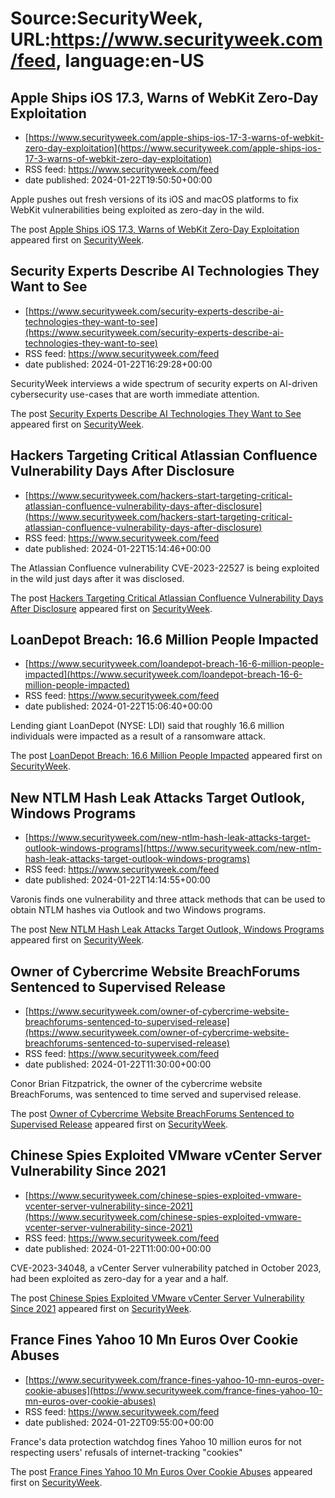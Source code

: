 # Source:SecurityWeek, URL:https://www.securityweek.com/feed, language:en-US

## Apple Ships iOS 17.3, Warns of WebKit Zero-Day Exploitation
 - [https://www.securityweek.com/apple-ships-ios-17-3-warns-of-webkit-zero-day-exploitation](https://www.securityweek.com/apple-ships-ios-17-3-warns-of-webkit-zero-day-exploitation)
 - RSS feed: https://www.securityweek.com/feed
 - date published: 2024-01-22T19:50:50+00:00

<p>Apple pushes out fresh versions of its iOS and macOS platforms to fix WebKit vulnerabilities being exploited as zero-day in the wild.</p>
<p>The post <a href="https://www.securityweek.com/apple-ships-ios-17-3-warns-of-webkit-zero-day-exploitation/">Apple Ships iOS 17.3, Warns of WebKit Zero-Day Exploitation</a> appeared first on <a href="https://www.securityweek.com">SecurityWeek</a>.</p>

## Security Experts Describe AI Technologies They Want to See
 - [https://www.securityweek.com/security-experts-describe-ai-technologies-they-want-to-see](https://www.securityweek.com/security-experts-describe-ai-technologies-they-want-to-see)
 - RSS feed: https://www.securityweek.com/feed
 - date published: 2024-01-22T16:29:28+00:00

<p>SecurityWeek interviews a wide spectrum of security experts on AI-driven cybersecurity use-cases that are worth immediate attention.</p>
<p>The post <a href="https://www.securityweek.com/security-experts-describe-ai-technologies-they-want-to-see/">Security Experts Describe AI Technologies They Want to See</a> appeared first on <a href="https://www.securityweek.com">SecurityWeek</a>.</p>

## Hackers Targeting Critical Atlassian Confluence Vulnerability Days After Disclosure
 - [https://www.securityweek.com/hackers-start-targeting-critical-atlassian-confluence-vulnerability-days-after-disclosure](https://www.securityweek.com/hackers-start-targeting-critical-atlassian-confluence-vulnerability-days-after-disclosure)
 - RSS feed: https://www.securityweek.com/feed
 - date published: 2024-01-22T15:14:46+00:00

<p>The Atlassian Confluence vulnerability CVE-2023-22527 is being exploited in the wild just days after it was disclosed. </p>
<p>The post <a href="https://www.securityweek.com/hackers-start-targeting-critical-atlassian-confluence-vulnerability-days-after-disclosure/">Hackers Targeting Critical Atlassian Confluence Vulnerability Days After Disclosure</a> appeared first on <a href="https://www.securityweek.com">SecurityWeek</a>.</p>

## LoanDepot Breach: 16.6 Million People Impacted
 - [https://www.securityweek.com/loandepot-breach-16-6-million-people-impacted](https://www.securityweek.com/loandepot-breach-16-6-million-people-impacted)
 - RSS feed: https://www.securityweek.com/feed
 - date published: 2024-01-22T15:06:40+00:00

<p>Lending giant LoanDepot (NYSE: LDI) said that roughly 16.6 million individuals were impacted as a result of a ransomware attack.</p>
<p>The post <a href="https://www.securityweek.com/loandepot-breach-16-6-million-people-impacted/">LoanDepot Breach: 16.6 Million People Impacted</a> appeared first on <a href="https://www.securityweek.com">SecurityWeek</a>.</p>

## New NTLM Hash Leak Attacks Target Outlook, Windows Programs
 - [https://www.securityweek.com/new-ntlm-hash-leak-attacks-target-outlook-windows-programs](https://www.securityweek.com/new-ntlm-hash-leak-attacks-target-outlook-windows-programs)
 - RSS feed: https://www.securityweek.com/feed
 - date published: 2024-01-22T14:14:55+00:00

<p>Varonis finds one vulnerability and three attack methods that can be used to obtain NTLM hashes via Outlook and two Windows programs.</p>
<p>The post <a href="https://www.securityweek.com/new-ntlm-hash-leak-attacks-target-outlook-windows-programs/">New NTLM Hash Leak Attacks Target Outlook, Windows Programs</a> appeared first on <a href="https://www.securityweek.com">SecurityWeek</a>.</p>

## Owner of Cybercrime Website BreachForums Sentenced to Supervised Release
 - [https://www.securityweek.com/owner-of-cybercrime-website-breachforums-sentenced-to-supervised-release](https://www.securityweek.com/owner-of-cybercrime-website-breachforums-sentenced-to-supervised-release)
 - RSS feed: https://www.securityweek.com/feed
 - date published: 2024-01-22T11:30:00+00:00

<p>Conor Brian Fitzpatrick, the owner of the cybercrime website BreachForums, was sentenced to time served and supervised release.</p>
<p>The post <a href="https://www.securityweek.com/owner-of-cybercrime-website-breachforums-sentenced-to-supervised-release/">Owner of Cybercrime Website BreachForums Sentenced to Supervised Release</a> appeared first on <a href="https://www.securityweek.com">SecurityWeek</a>.</p>

## Chinese Spies Exploited VMware vCenter Server Vulnerability Since 2021
 - [https://www.securityweek.com/chinese-spies-exploited-vmware-vcenter-server-vulnerability-since-2021](https://www.securityweek.com/chinese-spies-exploited-vmware-vcenter-server-vulnerability-since-2021)
 - RSS feed: https://www.securityweek.com/feed
 - date published: 2024-01-22T11:00:00+00:00

<p>CVE-2023-34048, a vCenter Server vulnerability patched in October 2023, had been exploited as zero-day for a year and a half.</p>
<p>The post <a href="https://www.securityweek.com/chinese-spies-exploited-vmware-vcenter-server-vulnerability-since-2021/">Chinese Spies Exploited VMware vCenter Server Vulnerability Since 2021</a> appeared first on <a href="https://www.securityweek.com">SecurityWeek</a>.</p>

## France Fines Yahoo 10 Mn Euros Over Cookie Abuses
 - [https://www.securityweek.com/france-fines-yahoo-10-mn-euros-over-cookie-abuses](https://www.securityweek.com/france-fines-yahoo-10-mn-euros-over-cookie-abuses)
 - RSS feed: https://www.securityweek.com/feed
 - date published: 2024-01-22T09:55:00+00:00

<p>France's data protection watchdog fines Yahoo 10 million euros for not respecting users' refusals of internet-tracking "cookies" </p>
<p>The post <a href="https://www.securityweek.com/france-fines-yahoo-10-mn-euros-over-cookie-abuses/">France Fines Yahoo 10 Mn Euros Over Cookie Abuses</a> appeared first on <a href="https://www.securityweek.com">SecurityWeek</a>.</p>

